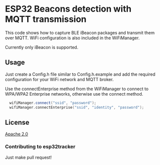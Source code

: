 # ESP32 Beacons detection with MQTT transmission

This code shows how to capture BLE iBeacon packages and transmit them over MQTT. WiFi configuration is also included in the WiFiManager.

Currently only iBeacon is supported.

## Usage

Just create a Config.h file similar to Config.h.example and add the required configuration for your WiFi network and MQTT broker. 

Use the connectEnterprise method from the WiFiManager to connect to WPA/WPA2 Enterprise networks, otherwise use the connect method.

```cpp
  wifiManager.connect("ssid", "password");
  wifiManager.connectEnterprise("ssid", "identity", "password");
```

## License
[Apache 2.0](https://choosealicense.com/licenses/apache-2.0/)

### Contributing to esp32tracker
Just make pull request!
